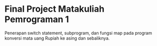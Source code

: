 # Final Project Matakuliah Pemrograman 1

Penerapan switch statement, subprogram, dan fungsi map pada program konversi mata uang Rupiah ke asing dan sebaliknya.
